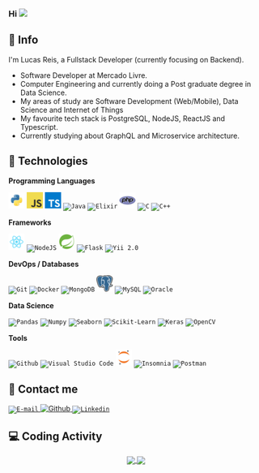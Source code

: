 ### Hi <img src="https://raw.githubusercontent.com/iampavangandhi/iampavangandhi/master/gifs/Hi.gif" width="30px">

## :memo: Info
I'm Lucas Reis, a Fullstack Developer (currently focusing on Backend).

* Software Developer at Mercado Livre.
* Computer Engineering and currently doing a Post graduate degree in Data Science.
* My areas of study are Software Development (Web/Mobile), Data Science and Internet of Things
* My favourite tech stack is PostgreSQL, NodeJS, ReactJS and Typescript.
* Currently studying about GraphQL and Microservice architecture.

## :rocket: Technologies

**Programming Languages**

<code><img height="32" src="https://raw.githubusercontent.com/github/explore/80688e429a7d4ef2fca1e82350fe8e3517d3494d/topics/python/python.png" alt="Python" title="Python" /></code>
<code><img height="32" src="https://raw.githubusercontent.com/github/explore/80688e429a7d4ef2fca1e82350fe8e3517d3494d/topics/javascript/javascript.png" alt="Javascript" title="Javascript"/></code>
<code><img height="32" src="https://raw.githubusercontent.com/github/explore/80688e429a7d4ef2fca1e82350fe8e3517d3494d/topics/typescript/typescript.png" alt="Typescript" title="Typescript"/></code>
<code><img height="32" src="https://cdn4.iconfinder.com/data/icons/logos-and-brands/512/181_Java_logo_logos-512.png" alt="Java" title="Java"/></code>
<code><img height="32" src="https://www.vectorlogo.zone/logos/elixir-lang/elixir-lang-icon.svg" alt="Elixir" title="Elixir" /></code>
<code><img height="32" src="https://raw.githubusercontent.com/github/explore/ccc16358ac4530c6a69b1b80c7223cd2744dea83/topics/php/php.png" alt="PHP" title="PHP" /></code>
<code><img height="32" src="https://cdn.iconscout.com/icon/free/png-512/c-programming-569564.png" alt="C" title="C"/></code>
<code><img height="32" src="https://cdn.iconscout.com/icon/free/png-64/c-4-226082.png" alt="C++" title="C++" /></code>

**Frameworks**

<code><img height="32" src="https://raw.githubusercontent.com/github/explore/80688e429a7d4ef2fca1e82350fe8e3517d3494d/topics/react/react.png" alt="ReactJS" title="ReactJS" /></code>
<code><img height="32" src="https://xesque.rocketseat.dev/platform/tech/node.svg" alt="NodeJS" title="NodeJS" /></code>
<code><img height="32" src="https://raw.githubusercontent.com/github/explore/80688e429a7d4ef2fca1e82350fe8e3517d3494d/topics/spring-boot/spring-boot.png" alt="Spring Boot" title="Spring Boot" /></code>
<code><img height="32" src="https://xesque.rocketseat.dev/platform/tech/flask.svg" alt="Flask" title="Flask" /></code>
<code><img height="32" src="https://cdn.iconscout.com/icon/free/png-64/yii-283048.png" alt="Yii 2.0" title="Yii 2.0" /></code>

**DevOps / Databases**

<code><img height="32" src="https://cdn3.iconfinder.com/data/icons/social-media-2169/24/social_media_social_media_logo_git-256.png" alt="Git" title="Git"/></code>
<code><img height="32" src="https://xesque.rocketseat.dev/platform/tech/docker.svg" alt="Docker" title="Docker" /></code>
<code><img height="32" src="https://xesque.rocketseat.dev/platform/tech/mongodb.svg" alt="MongoDB" title="MongoDB" /></code>
<code><img height="32" src="https://raw.githubusercontent.com/github/explore/80688e429a7d4ef2fca1e82350fe8e3517d3494d/topics/postgresql/postgresql.png" alt="PostgreSQL" title="PostgreSQL" /></code>
<code><img height="32" src="https://xesque.rocketseat.dev/platform/tech/mysql.svg" alt="MySQL" title="MySQL" /></code>
<code><img height="32" src="https://xesque.rocketseat.dev/platform/tech/oracle.svg" alt="Oracle" title="Oracle" /></code>

**Data Science**

<code><img height="32" src="https://pandas.pydata.org/static/img/pandas_mark.svg" alt="Pandas" title="Pandas" /></code>
<code><img height="32" src="https://numpy.org/images/logos/numpy.svg" alt="Numpy" title="Numpy" /></code>
<code><img height="32" src="https://user-images.githubusercontent.com/315810/92161415-9e357100-edfe-11ea-917d-f9e33fd60741.png" alt="Seaborn" title="Seaborn" /></code>
<code><img height="32" src="https://upload.wikimedia.org/wikipedia/commons/thumb/0/05/Scikit_learn_logo_small.svg/1200px-Scikit_learn_logo_small.svg.png" alt="Scikit-Learn" title="Scikit-Learn" /></code>
<code><img height="32" src="https://res.cloudinary.com/apideck/image/upload/v1569191250/catalog/keras-io/icon128x128.jpg" alt="Keras" title="Keras" /></code>
<code><img height="32" src="https://opencv.org/wp-content/uploads/2020/07/OpenCV_logo_no_text_.png" alt="OpenCV" title="OpenCV" /></code>

**Tools**

<code><img height="32" src="https://cdn3.iconfinder.com/data/icons/inficons/512/github.png" alt="Github" title="Github"/></code>
<code><img height="32" src="https://cdn.iconscout.com/icon/free/png-64/visual-studio-code-1868941-1583105.png" alt="Visual Studio Code" title="Visual Studio Code" /></code>
<code><img height="32" src="https://raw.githubusercontent.com/github/explore/80688e429a7d4ef2fca1e82350fe8e3517d3494d/topics/jupyter-notebook/jupyter-notebook.png" alt="Jupyter Notebook" title="Jupyter Notebook" /></code>
<code><img height="32" src="https://dashboard.snapcraft.io/site_media/appmedia/2018/04/twitter-card-icon.png" alt="Insomnia" title="Insomnia" /></code>
<code><img height="32" src="https://user-images.githubusercontent.com/2676579/34940598-17cc20f0-f9be-11e7-8c6d-f0190d502d64.png" alt="Postman" title="Postman"/></code>


## :briefcase: Contact me
<p>
  <a href="mailto:pro.lucasreis@gmail.com" alt="Gmail" target="_blank">
    <code><img alt="E-mail" width="32" src="https://cdn4.iconfinder.com/data/icons/social-media-logos-6/512/112-gmail_email_mail-256.png" /></code>
  </a>
  <a href="https://github.com/llucasreis" alt="Github" target="_blank">
    <img src="https://cdn3.iconfinder.com/data/icons/inficons/512/github.png" alt="Github" width="32" />
  </a>
  <a href="https://linkedin.com/in/pro-lucas-reis" alt="LinkedIn" target="_blank">
    <code><img alt="Linkedin" width="32" src="https://cdn3.iconfinder.com/data/icons/2018-social-media-logotypes/1000/2018_social_media_popular_app_logo_linkedin-256.png" /></code>
  </a>
</p>

## :computer: Coding Activity

<p align="center">
  <a href="https://github.com/anuraghazra/github-readme-stats">
    <img
      align="center"
      src="https://github-readme-stats.vercel.app/api/top-langs/?username=llucasreis&layout=compact&theme=dracula"
    />
  </a>
  <a href="https://github.com/anuraghazra/github-readme-stats">
    <img align="center" src="https://github-readme-stats.vercel.app/api?username=llucasreis&count_private=true&show_icons=true&custom_title=Github%20Status&hide=issues&theme=dracula" />
  </a>
</p>
